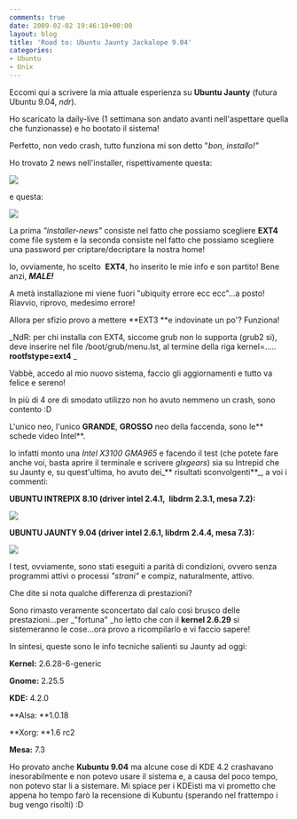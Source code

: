 ```yaml
---
comments: true
date: 2009-02-02 19:46:10+00:00
layout: blog
title: 'Road to: Ubuntu Jaunty Jackalope 9.04'
categories:
- Ubuntu
- Unix
---
```


Eccomi qui a scrivere la mia attuale esperienza su **Ubuntu Jaunty** (futura Ubuntu 9.04, _ndr_).

Ho scaricato la daily-live (1 settimana son andato avanti nell'aspettare quella che funzionasse) e ho bootato il sistema!

Perfetto, non vedo crash, tutto funziona mi son detto "_bon, installo!"_

Ho trovato 2 news nell'installer, rispettivamente questa:


[![](http://www.allfreeportal.com/imghost/thumbs/458264Screenshot-1.png)](http://www.allfreeportal.com/imghost/viewer.php?id=458264Screenshot-1.png)



e questa:


[![](http://www.allfreeportal.com/imghost/thumbs/701114Screenshot.png)](http://www.allfreeportal.com/imghost/viewer.php?id=701114Screenshot.png)



La prima _"installer-news"_ consiste nel fatto che possiamo scegliere **EXT4** come file system e la seconda consiste nel fatto che possiamo scegliere una password per criptare/decriptare la nostra home!

Io, ovviamente, ho scelto  **EXT4**, ho inserito le mie info e son partito! Bene anzi, _**MALE!**_

A metà installazione mi viene fuori "ubiquity errore ecc ecc"...a posto! Riavvio, riprovo, medesimo errore!

Allora per sfizio provo a mettere **EXT3 **e indovinate un po'? Funziona!

_NdR: per chi installa con EXT4, siccome grub non lo supporta (grub2 si), deve inserire nel file /boot/grub/menu.lst, al termine della riga kernel=..... **rootfstype=ext4**
_

Vabbè, accedo al mio nuovo sistema, faccio gli aggiornamenti e tutto va felice e sereno!

In più di 4 ore di smodato utilizzo non ho avuto nemmeno un crash, sono contento :D

L'unico neo, l'unico **GRANDE**, **GROSSO** neo della faccenda, sono le** schede video Intel**.

Io infatti monto una _Intel X3100 GMA965_ e facendo il test (che potete fare anche voi, basta aprire il terminale e scrivere _glxgears_) sia su Intrepid che su Jaunty e, su quest'ultima, ho avuto dei_** risultati sconvolgenti**_, a voi i commenti:

**UBUNTU INTREPIX 8.10 (driver intel 2.4.1,  libdrm 2.3.1, mesa 7.2):**


[![](http://www.allfreeportal.com/imghost/thumbs/662249intrepid.png)](http://www.allfreeportal.com/imghost/viewer.php?id=662249intrepid.png)



**UBUNTU JAUNTY 9.04 (driver intel 2.6.1, libdrm 2.4.4, mesa 7.3):**


[![](http://www.allfreeportal.com/imghost/thumbs/988819jaunty.png)](http://www.allfreeportal.com/imghost/viewer.php?id=988819jaunty.png)



I test, ovviamente, sono stati eseguiti a parità di condizioni, ovvero senza programmi attivi o processi _"strani"_ e compiz, naturalmente, attivo.

Che dite si nota qualche differenza di prestazioni?

Sono rimasto veramente sconcertato dal calo così brusco delle prestazioni...per _"fortuna" _ho letto che con il **kernel 2.6.29** si sistemeranno le cose...ora provo a ricompilarlo e vi faccio sapere!

In sintesi, queste sono le info tecniche salienti su Jaunty ad oggi:

**Kernel:** 2.6.28-6-generic

**Gnome:** 2.25.5

**KDE:** 4.2.0

**Alsa: **1.0.18

**Xorg: **1.6 rc2

**Mesa:** 7.3

Ho provato anche **Kubuntu 9.04** ma alcune cose di KDE 4.2 crashavano inesorabilmente e non potevo usare il sistema e, a causa del poco tempo, non potevo star li a sistemare. Mi spiace per i KDEisti ma vi prometto che appena ho tempo farò la recensione di Kubuntu (sperando nel frattempo i bug vengo risolti) :D
